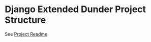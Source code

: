 # Django Extended Dunder Project Structure
See [Project Readme](__project/documentation/readme.md)



